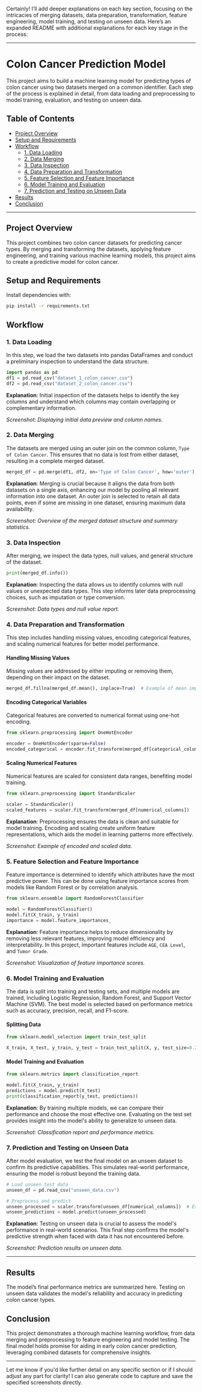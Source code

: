 Certainly! I’ll add deeper explanations on each key section, focusing on the intricacies of merging datasets, data preparation, transformation, feature engineering, model training, and testing on unseen data. Here’s an expanded README with additional explanations for each key stage in the process:

---

# Colon Cancer Prediction Model

This project aims to build a machine learning model for predicting types of colon cancer using two datasets merged on a common identifier. Each step of the process is explained in detail, from data loading and preprocessing to model training, evaluation, and testing on unseen data.

## Table of Contents
- [Project Overview](#project-overview)
- [Setup and Requirements](#setup-and-requirements)
- [Workflow](#workflow)
  - [1. Data Loading](#1-data-loading)
  - [2. Data Merging](#2-data-merging)
  - [3. Data Inspection](#3-data-inspection)
  - [4. Data Preparation and Transformation](#4-data-preparation-and-transformation)
  - [5. Feature Selection and Feature Importance](#5-feature-selection-and-feature-importance)
  - [6. Model Training and Evaluation](#6-model-training-and-evaluation)
  - [7. Prediction and Testing on Unseen Data](#7-prediction-and-testing-on-unseen-data)
- [Results](#results)
- [Conclusion](#conclusion)

---

## Project Overview

This project combines two colon cancer datasets for predicting cancer types. By merging and transforming the datasets, applying feature engineering, and training various machine learning models, this project aims to create a predictive model for colon cancer.

## Setup and Requirements

Install dependencies with:
```bash
pip install -r requirements.txt
```

## Workflow

### 1. Data Loading

In this step, we load the two datasets into pandas DataFrames and conduct a preliminary inspection to understand the data structure.

```python
import pandas as pd
df1 = pd.read_csv("dataset_1_colon_cancer.csv")
df2 = pd.read_csv("dataset_2_colon_cancer.csv")
```

**Explanation**: Initial inspection of the datasets helps to identify the key columns and understand which columns may contain overlapping or complementary information.

*Screenshot: Displaying initial data preview and column names.*

### 2. Data Merging

The datasets are merged using an outer join on the common column, `Type of Colon Cancer`. This ensures that no data is lost from either dataset, resulting in a complete merged dataset.

```python
merged_df = pd.merge(df1, df2, on='Type of Colon Cancer', how='outer')
```

**Explanation**: Merging is crucial because it aligns the data from both datasets on a single axis, enhancing our model by pooling all relevant information into one dataset. An outer join is selected to retain all data points, even if some are missing in one dataset, ensuring maximum data availability.

*Screenshot: Overview of the merged dataset structure and summary statistics.*

### 3. Data Inspection

After merging, we inspect the data types, null values, and general structure of the dataset.

```python
print(merged_df.info())
```

**Explanation**: Inspecting the data allows us to identify columns with null values or unexpected data types. This step informs later data preprocessing choices, such as imputation or type conversion.

*Screenshot: Data types and null value report.*

### 4. Data Preparation and Transformation

This step includes handling missing values, encoding categorical features, and scaling numerical features for better model performance.

#### Handling Missing Values
Missing values are addressed by either imputing or removing them, depending on their impact on the dataset.

```python
merged_df.fillna(merged_df.mean(), inplace=True)  # Example of mean imputation for numerical data
```

#### Encoding Categorical Variables
Categorical features are converted to numerical format using one-hot encoding.

```python
from sklearn.preprocessing import OneHotEncoder

encoder = OneHotEncoder(sparse=False)
encoded_categorical = encoder.fit_transform(merged_df[categorical_columns])
```

#### Scaling Numerical Features
Numerical features are scaled for consistent data ranges, benefiting model training.

```python
from sklearn.preprocessing import StandardScaler

scaler = StandardScaler()
scaled_features = scaler.fit_transform(merged_df[numerical_columns])
```

**Explanation**: Preprocessing ensures the data is clean and suitable for model training. Encoding and scaling create uniform feature representations, which aids the model in learning patterns more effectively.

*Screenshot: Example of encoded and scaled data.*

### 5. Feature Selection and Feature Importance

Feature importance is determined to identify which attributes have the most predictive power. This can be done using feature importance scores from models like Random Forest or by correlation analysis.

```python
from sklearn.ensemble import RandomForestClassifier

model = RandomForestClassifier()
model.fit(X_train, y_train)
importance = model.feature_importances_
```

**Explanation**: Feature importance helps to reduce dimensionality by removing less relevant features, improving model efficiency and interpretability. In this project, important features include `AGE`, `CEA Level`, and `Tumor Grade`.

*Screenshot: Visualization of feature importance scores.*

### 6. Model Training and Evaluation

The data is split into training and testing sets, and multiple models are trained, including Logistic Regression, Random Forest, and Support Vector Machine (SVM). The best model is selected based on performance metrics such as accuracy, precision, recall, and F1-score.

#### Splitting Data
```python
from sklearn.model_selection import train_test_split

X_train, X_test, y_train, y_test = train_test_split(X, y, test_size=0.2, random_state=42)
```

#### Model Training and Evaluation
```python
from sklearn.metrics import classification_report

model.fit(X_train, y_train)
predictions = model.predict(X_test)
print(classification_report(y_test, predictions))
```

**Explanation**: By training multiple models, we can compare their performance and choose the most effective one. Evaluating on the test set provides insight into the model's ability to generalize to unseen data.

*Screenshot: Classification report and performance metrics.*

### 7. Prediction and Testing on Unseen Data

After model evaluation, we test the final model on an unseen dataset to confirm its predictive capabilities. This simulates real-world performance, ensuring the model is robust beyond the training data.

```python
# Load unseen test data
unseen_df = pd.read_csv("unseen_data.csv")

# Preprocess and predict
unseen_processed = scaler.transform(unseen_df[numerical_columns])  # Example transformation
unseen_predictions = model.predict(unseen_processed)
```

**Explanation**: Testing on unseen data is crucial to assess the model's performance in real-world scenarios. This final step confirms the model's predictive strength when faced with data it has not encountered before.

*Screenshot: Prediction results on unseen data.*

---

## Results

The model’s final performance metrics are summarized here. Testing on unseen data validates the model's reliability and accuracy in predicting colon cancer types.

## Conclusion

This project demonstrates a thorough machine learning workflow, from data merging and preprocessing to feature engineering and model testing. The final model holds promise for aiding in early colon cancer prediction, leveraging combined datasets for comprehensive insights.

--- 

Let me know if you'd like further detail on any specific section or if I should adjust any part for clarity! I can also generate code to capture and save the specified screenshots directly.
